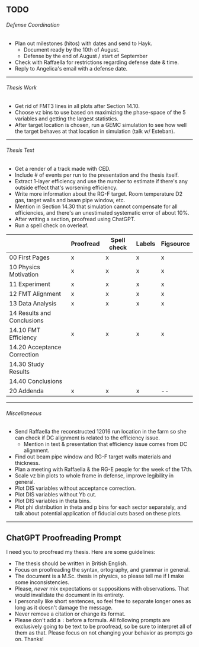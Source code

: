 ## TODO
###### Defense Coordination
* Plan out milestones (hitos) with dates and send to Hayk.
    * Document ready by the 10th of August.
    * Defense by the end of August / start of September
* Check with Raffaella for restrictions regarding defense date & time.
* Reply to Angelica's email with a defense date.

---
###### Thesis Work
* Get rid of FMT3 lines in all plots after Section 14.10.
* Choose vz bins to use based on maximizing the phase-space of the 5 variables and getting the largest statistics.
* After target location is chosen, run a GEMC simulation to see how well the target behaves at that location in simulation (talk w/ Esteban).

---
###### Thesis Text
* Get a render of a track made with CED.
* Include # of events per run to the presentation and the thesis itself.
* Extract 1-layer efficiency and use the number to estimate if there's any outside effect that's worsening efficiency.
* Write more information about the RG-F target. Room temperature D2 gas, target walls and beam pipe window, etc.
* Mention in Section 14.30 that simulation cannot compensate for all efficiencies, and there's an unestimated systematic error of about 10%.
* After writing a section, proofread using ChatGPT.
* Run a spell check on overleaf.

|                             | Proofread | Spell check | Labels | Figsource |
| ----------------------------|-----------|-------------|--------|-----------|
| 00 First Pages              | x         | x           | x      | x         |
| 10 Physics Motivation       | x         | x           | x      | x         |
| 11 Experiment               | x         | x           | x      | x         |
| 12 FMT Alignment            | x         | x           | x      | x         |
| 13 Data Analysis            | x         | x           | x      | x         |
| 14 Results and Conclusions  |           |             |        |           |
| 14.10 FMT Efficiency        | x         | x           | x      | x         |
| 14.20 Acceptance Correction |           |             |        |           |
| 14.30 Study Results         |           |             |        |           |
| 14.40 Conclusions           |           |             |        |           |
| 20 Addenda                  | x         | x           | x      | --        |

---
###### Miscellaneous
* Send Raffaella the reconstructed 12016 run location in the farm so she can check if DC alignment is related to the efficiency issue.
    * Mention in text & presentation that efficiency issue comes from DC alignment.
* Find out beam pipe window and RG-F target walls materials and thickness.
* Plan a meeting with Raffaella & the RG-E people for the week of the 17th.
* Scale vz bin plots to whole frame in defense, improve legibility in general.
* Plot DIS variables without acceptance correction.
* Plot DIS variables without Yb cut.
* Plot DIS variables in theta bins.
* Plot phi distribution in theta and p bins for each sector separately, and talk about potential application of fiducial cuts based on these plots.

---
## ChatGPT Proofreading Prompt
I need you to proofread my thesis. Here are some guidelines:
* The thesis should be written in British English.
* Focus on proofreading the syntax, ortography, and grammar in general.
* The document is a M.Sc. thesis in physics, so please tell me if I make some inconsistencies.
* Please, *never* mix expectations or suppositions with observations. That would invalidate the document in its entirety.
* I personally like short sentences, so feel free to separate longer ones as long as it doesn't damage the message.
* Never remove a citation or change its format.
* Please don't add a `:` before a formula.
All following prompts are exclusively going to be text to be proofread, so be sure to interpret all of them as that.
Please focus on not changing your behavior as prompts go on. Thanks!
